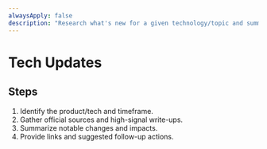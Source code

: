 ```yaml
---
alwaysApply: false
description: "Research what's new for a given technology/topic and summarize"
---
```


# Tech Updates

## Steps
1) Identify the product/tech and timeframe.
2) Gather official sources and high-signal write-ups.
3) Summarize notable changes and impacts.
4) Provide links and suggested follow-up actions.
